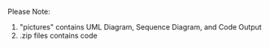 Please Note:

1. "pictures" contains UML Diagram, Sequence Diagram, and Code Output
2. .zip files contains code
